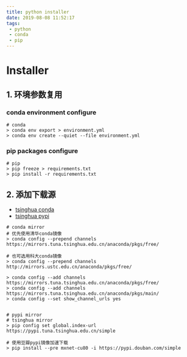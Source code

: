 ```yaml
---
title: python installer
date: 2019-08-08 11:52:17
tags:
 - python
 - conda
 - pip
---
```


<!-- toc -->

# Installer

## 1. 环境参数复用

### conda environment configure

```
# conda
> conda env export > environment.yml
> conda env create --quiet --file environment.yml
```

### pip packages configure

```
# pip
> pip freeze > requirements.txt
> pip install -r requirements.txt
```

## 2. 添加下载源

- [tsinghua conda](https://mirrors.tuna.tsinghua.edu.cn/help/anaconda/)
- [tsinghua pypi](https://mirrors.tuna.tsinghua.edu.cn/help/pypi/)

```
# conda mirror
# 优先使用清华conda镜像
> conda config --prepend channels https://mirrors.tuna.tsinghua.edu.cn/anaconda/pkgs/free/

# 也可选用科大conda镜像
> conda config --prepend channels http://mirrors.ustc.edu.cn/anaconda/pkgs/free/

> conda config --add channels https://mirrors.tuna.tsinghua.edu.cn/anaconda/pkgs/free/
> conda config --add channels https://mirrors.tuna.tsinghua.edu.cn/anaconda/pkgs/main/
> conda config --set show_channel_urls yes


# pypi mirror
# tsinghua mirror
> pip config set global.index-url https://pypi.tuna.tsinghua.edu.cn/simple 

# 使用豆瓣pypi镜像加速下载
> pip install --pre mxnet-cu80 -i https://pypi.douban.com/simple
```

